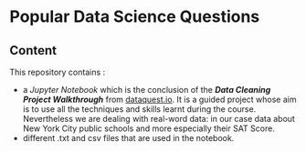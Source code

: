 # Popular Data Science Questions

## Content

This repository contains :
- a *Jupyter Notebook* which is the conclusion of the ***Data Cleaning Project Walkthrough*** from [dataquest.io](dataquest.io). It is a guided project whose aim is to use all the techniques and skills learnt during the course. Nevertheless we are dealing with real-word data: in our case data about New York City public schools and more especially their SAT Score.
- different .txt and csv files that are used in the notebook.

